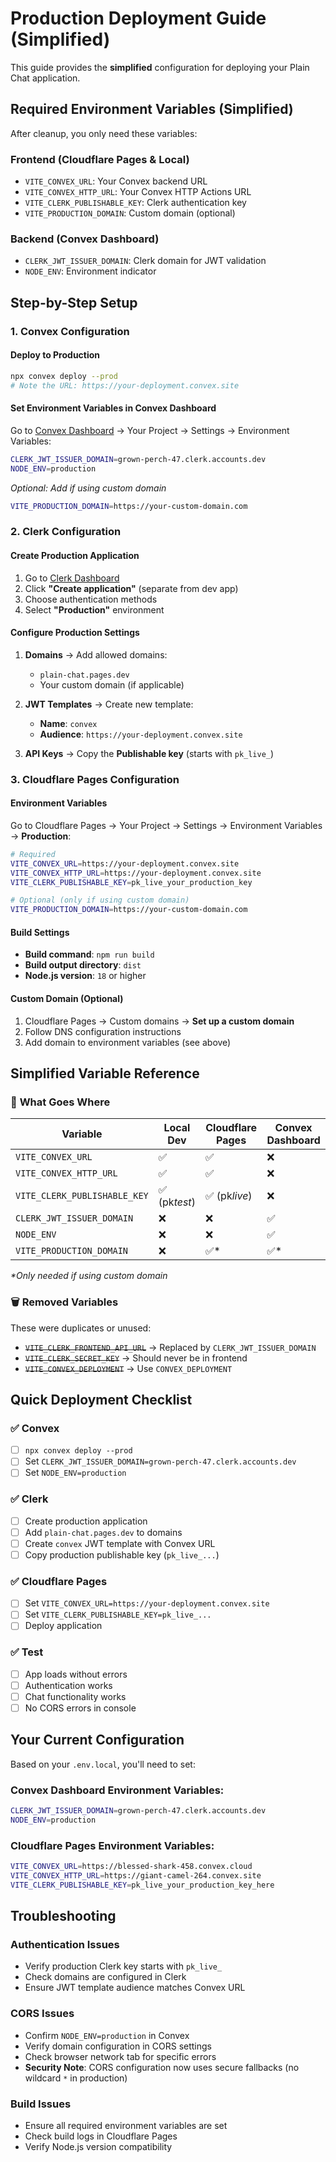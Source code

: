 # Production Deployment Guide (Simplified)

This guide provides the **simplified** configuration for deploying your Plain Chat application.

## Required Environment Variables (Simplified)

After cleanup, you only need these variables:

### Frontend (Cloudflare Pages & Local)

- `VITE_CONVEX_URL`: Your Convex backend URL
- `VITE_CONVEX_HTTP_URL`: Your Convex HTTP Actions URL
- `VITE_CLERK_PUBLISHABLE_KEY`: Clerk authentication key
- `VITE_PRODUCTION_DOMAIN`: Custom domain (optional)

### Backend (Convex Dashboard)

- `CLERK_JWT_ISSUER_DOMAIN`: Clerk domain for JWT validation
- `NODE_ENV`: Environment indicator

## Step-by-Step Setup

### 1. Convex Configuration

#### Deploy to Production

```bash
npx convex deploy --prod
# Note the URL: https://your-deployment.convex.site
```

#### Set Environment Variables in Convex Dashboard

Go to [Convex Dashboard](https://dashboard.convex.dev) → Your Project → Settings → Environment Variables:

```bash
CLERK_JWT_ISSUER_DOMAIN=grown-perch-47.clerk.accounts.dev
NODE_ENV=production
```

_Optional: Add if using custom domain_

```bash
VITE_PRODUCTION_DOMAIN=https://your-custom-domain.com
```

### 2. Clerk Configuration

#### Create Production Application

1. Go to [Clerk Dashboard](https://dashboard.clerk.com)
2. Click **"Create application"** (separate from dev app)
3. Choose authentication methods
4. Select **"Production"** environment

#### Configure Production Settings

1. **Domains** → Add allowed domains:

   - `plain-chat.pages.dev`
   - Your custom domain (if applicable)

2. **JWT Templates** → Create new template:

   - **Name**: `convex`
   - **Audience**: `https://your-deployment.convex.site`

3. **API Keys** → Copy the **Publishable key** (starts with `pk_live_`)

### 3. Cloudflare Pages Configuration

#### Environment Variables

Go to Cloudflare Pages → Your Project → Settings → Environment Variables → **Production**:

```bash
# Required
VITE_CONVEX_URL=https://your-deployment.convex.site
VITE_CONVEX_HTTP_URL=https://your-deployment.convex.site
VITE_CLERK_PUBLISHABLE_KEY=pk_live_your_production_key

# Optional (only if using custom domain)
VITE_PRODUCTION_DOMAIN=https://your-custom-domain.com
```

#### Build Settings

- **Build command**: `npm run build`
- **Build output directory**: `dist`
- **Node.js version**: `18` or higher

#### Custom Domain (Optional)

1. Cloudflare Pages → Custom domains → **Set up a custom domain**
2. Follow DNS configuration instructions
3. Add domain to environment variables (see above)

## Simplified Variable Reference

### 🎯 **What Goes Where**

| Variable                     | Local Dev     | Cloudflare Pages | Convex Dashboard |
| ---------------------------- | ------------- | ---------------- | ---------------- |
| `VITE_CONVEX_URL`            | ✅            | ✅               | ❌               |
| `VITE_CONVEX_HTTP_URL`       | ✅            | ✅               | ❌               |
| `VITE_CLERK_PUBLISHABLE_KEY` | ✅ (pk*test*) | ✅ (pk*live*)    | ❌               |
| `CLERK_JWT_ISSUER_DOMAIN`    | ❌            | ❌               | ✅               |
| `NODE_ENV`                   | ❌            | ❌               | ✅               |
| `VITE_PRODUCTION_DOMAIN`     | ❌            | ✅\*             | ✅\*             |

_\*Only needed if using custom domain_

### 🗑️ **Removed Variables**

These were duplicates or unused:

- ~~`VITE_CLERK_FRONTEND_API_URL`~~ → Replaced by `CLERK_JWT_ISSUER_DOMAIN`
- ~~`VITE_CLERK_SECRET_KEY`~~ → Should never be in frontend
- ~~`VITE_CONVEX_DEPLOYMENT`~~ → Use `CONVEX_DEPLOYMENT`

## Quick Deployment Checklist

### ✅ Convex

- [ ] `npx convex deploy --prod`
- [ ] Set `CLERK_JWT_ISSUER_DOMAIN=grown-perch-47.clerk.accounts.dev`
- [ ] Set `NODE_ENV=production`

### ✅ Clerk

- [ ] Create production application
- [ ] Add `plain-chat.pages.dev` to domains
- [ ] Create `convex` JWT template with Convex URL
- [ ] Copy production publishable key (`pk_live_...`)

### ✅ Cloudflare Pages

- [ ] Set `VITE_CONVEX_URL=https://your-deployment.convex.site`
- [ ] Set `VITE_CLERK_PUBLISHABLE_KEY=pk_live_...`
- [ ] Deploy application

### ✅ Test

- [ ] App loads without errors
- [ ] Authentication works
- [ ] Chat functionality works
- [ ] No CORS errors in console

## Your Current Configuration

Based on your `.env.local`, you'll need to set:

### Convex Dashboard Environment Variables:

```bash
CLERK_JWT_ISSUER_DOMAIN=grown-perch-47.clerk.accounts.dev
NODE_ENV=production
```

### Cloudflare Pages Environment Variables:

```bash
VITE_CONVEX_URL=https://blessed-shark-458.convex.cloud
VITE_CONVEX_HTTP_URL=https://giant-camel-264.convex.site
VITE_CLERK_PUBLISHABLE_KEY=pk_live_your_production_key_here
```

## Troubleshooting

### Authentication Issues

- Verify production Clerk key starts with `pk_live_`
- Check domains are configured in Clerk
- Ensure JWT template audience matches Convex URL

### CORS Issues

- Confirm `NODE_ENV=production` in Convex
- Verify domain configuration in CORS settings
- Check browser network tab for specific errors
- **Security Note**: CORS configuration now uses secure fallbacks (no wildcard `*` in production)

### Build Issues

- Ensure all required environment variables are set
- Check build logs in Cloudflare Pages
- Verify Node.js version compatibility

